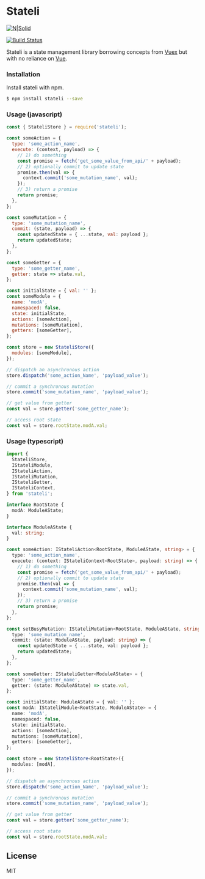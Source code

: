 # Stateli

[![N|Solid](https://cldup.com/dTxpPi9lDf.thumb.png)](https://nodesource.com/products/nsolid)

[![Build Status](https://travis-ci.org/joemccann/dillinger.svg?branch=master)](https://travis-ci.org/joemccann/dillinger)

Stateli is a state management library borrowing concepts from [Vuex][vuex] but with no reliance on [Vue][vue].

### Installation

Install stateli with npm.

```sh
$ npm install stateli --save
```

### Usage (javascript)

```javascript
const { StateliStore } = require('stateli');

const someAction = {
  type: 'some_action_name',
  execute: (context, payload) => {
    // 1) do something
    const promise = fetch('get_some_value_from_api/' + payload);
    // 2) optionally commit to update state
    promise.then(val => {
      context.commit('some_mutation_name', val);
    });
    // 3) return a promise
    return promise;
  },
};

const someMutation = {
  type: 'some_mutation_name',
  commit: (state, payload) => {
    const updatedState = { ...state, val: payload };
    return updatedState;
  },
};

const someGetter = {
  type: 'some_getter_name',
  getter: state => state.val,
};

const initialState = { val: '' };
const someModule = {
  name: 'modA',
  namespaced: false,
  state: initialState,
  actions: [someAction],
  mutations: [someMutation],
  getters: [someGetter],
};

const store = new StateliStore({
  modules: [someModule],
});

// dispatch an asynchronous action
store.dispatch('some_action_Name', 'payload_value');

// commit a synchronous mutation
store.commit('some_mutation_name', 'payload_value');

// get value from getter
const val = store.getter('some_getter_name');

// access root state
const val = store.rootState.modA.val;
```

### Usage (typescript)

```typescript
import {
  StateliStore,
  IStateliModule,
  IStateliAction,
  IStateliMutation,
  IStateliGetter,
  IStateliContext,
} from 'stateli';

interface RootState {
  modA: ModuleAState;
}

interface ModuleAState {
  val: string;
}

const someAction: IStateliAction<RootState, ModuleAState, string> = {
  type: 'some_action_name',
  execute: (context: IStateliContext<RootState>, payload: string) => {
    // 1) do something
    const promise = fetch('get_some_value_from_api/' + payload);
    // 2) optionally commit to update state
    promise.then(val => {
      context.commit('some_mutation_name', val);
    });
    // 3) return a promise
    return promise;
  },
};

const setBusyMutation: IStateliMutation<RootState, ModuleAState, string> = {
  type: 'some_mutation_name',
  commit: (state: ModuleAState, payload: string) => {
    const updatedState = { ...state, val: payload };
    return updatedState;
  },
};

const someGetter: IStateliGetter<ModuleAState> = {
  type: 'some_getter_name',
  getter: (state: ModuleAState) => state.val,
};

const initialState: ModuleAState = { val: '' };
const modA: IStateliModule<RootState, ModuleAState> = {
  name: 'modA',
  namespaced: false,
  state: initialState,
  actions: [someAction],
  mutations: [someMutation],
  getters: [someGetter],
};

const store = new StateliStore<RootState>({
  modules: [modA],
});

// dispatch an asynchronous action
store.dispatch('some_action_Name', 'payload_value');

// commit a synchronous mutation
store.commit('some_mutation_name', 'payload_value');

// get value from getter
const val = store.getter('some_getter_name');

// access root state
const val = store.rootState.modA.val;
```

## License

MIT

[vue]: https://vuejs.org
[vuex]: https://vuex.vuejs.org

